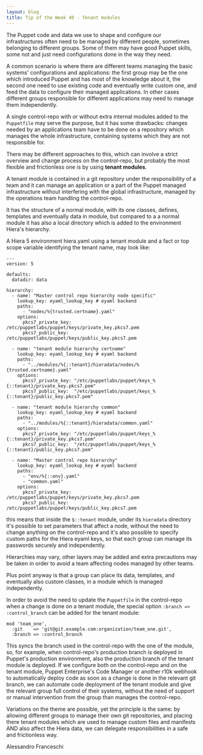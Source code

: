 ```yaml
---
layout: blog
title: Tip of the Week 40 - Tenant modules
---
```


The Puppet code and data we use to shape and configure our infrastructures often need to be managed by different people, sometimes belonging to different groups. Some of them may have good Puppet skills, some not and just need configurations done in the way they need.

A common scenario is where there are different teams managing the basic systems' configurations and applications: the first group may be the one which introduced Puppet and has most of the knowledge about it, the second one need to use existing code and eventually write custom one, and feed the data to configure their managed applications. In other cases different groups responsible for different applications may need to manage them independently.

A single control-repo with or without extra internal modules added to the ```Puppetfile``` may serve the purpose, but it has some drawbacks: changes needed by an applications team have to be done on a repository which manages the whole infrastructure, containing systems which they are not responsible for.

There may be different approaches to this, which can involve a strict overview and change process on the control-repo, but probably the most flexible and frictionless one is by using **tenant modules**.

A tenant module is contained in a git repository under the responsibility of a team and it can manage an application or a part of the Puppet managed infrastructure without interfering with the global infrastructure, managed by the operations team handling the control-repo.

It has the structure of a normal module, with its one classes, defines, templates and eventually data in module, but compared to a a normal module it has also a local directory which is added to the environment Hiera's hierarchy.

A Hiera 5 environment hiera.yaml using a tenant module and a fact or top scope variable identifying the tenant name, may look like:

    ---
    version: 5

    defaults:
      datadir: data

    hierarchy:
      - name: "Master control repo hierarchy node specific"
        lookup_key: eyaml_lookup_key # eyaml backend
        paths:
          - "nodes/%{trusted.certname}.yaml"
        options:
          pkcs7_private_key: /etc/puppetlabs/puppet/keys/private_key.pkcs7.pem
          pkcs7_public_key:  /etc/puppetlabs/puppet/keys/public_key.pkcs7.pem

      - name: "tenant module hierarchy certname"
        lookup_key: eyaml_lookup_key # eyaml backend
        paths:
          - "../modules/%{::tenant}/hieradata/nodes/%{trusted.certname}.yaml"
        options:
          pkcs7_private_key: "/etc/puppetlabs/puppet/keys_%{::tenant}/private_key.pkcs7.pem"
          pkcs7_public_key:  "/etc/puppetlabs/puppet/keys_%{::tenant}/public_key.pkcs7.pem"

      - name: "tenant module hierarchy common"
        lookup_key: eyaml_lookup_key # eyaml backend
        paths:
          - "../modules/%{::tenant}/hieradata/common.yaml"
        options:
          pkcs7_private_key: "/etc/puppetlabs/puppet/keys_%{::tenant}/private_key.pkcs7.pem"
          pkcs7_public_key:  "/etc/puppetlabs/puppet/keys_%{::tenant}/public_key.pkcs7.pem"

      - name: "Master control repo hierarchy"
        lookup_key: eyaml_lookup_key # eyaml backend
        paths:
          - "env/%{::env}.yaml"
          - "common.yaml"
        options:
          pkcs7_private_key: /etc/puppetlabs/puppet/keys/private_key.pkcs7.pem
          pkcs7_public_key:  /etc/puppetlabs/puppet/keys/public_key.pkcs7.pem


this means that inside the ```$::tenant``` module, under its ```hieradata``` directory it's possible to set parameters that affect a node, without the need to change anything on the control-repo and it's also possible to specify custom paths for the Hiera eyaml keys, so that each group can manage its passwords securely and independently.

Hierarchies may vary, other layers may be added and extra precautions may be taken in order to avoid a team affecting nodes managed by other teams.

Plus point anyway is that a group can place its data, templates, and eventually also custom classes, in a module which is managed independently.

In order to avoid the need to update the ```Puppetfile``` in the control-repo when a change is done on a tenant module, the special option ```:branch => :control_branch``` can be added for the tenant module:

    mod 'team_one',
      :git    => 'git@git.example.com:organization/team_one.git',
      :branch => :control_branch

This syncs the branch used in the control-repo with the one of the module, so, for example, when control-repo's production branch is deployed in Puppet's production environment, also the production branch of the tenant module is deployed.
If we configure both on the control-repo and on the tenant module, Puppet Enterprise's Code Manager or another r10k webhook to automatically deploy code as soon as a change is done in the relevant git branch, we can automate code deployment of the tenant module and give the relevant group full control of their systems, without the need of support or manual intervention from the group than manages the control-repo.

Variations on the theme are possible, yet the principle is the same: by allowing different groups to manage their own git repositories, and placing there tenant modules which are used to manage custom files and manifests AND also affect the Hiera data, we can delegate responsibilities in a safe and frictionless way.

Alessandro Franceschi

